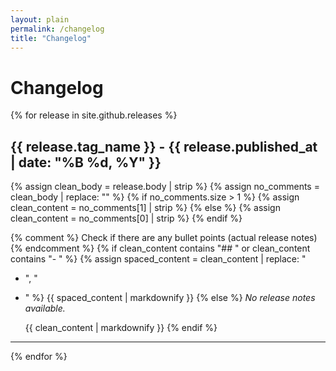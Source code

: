 ```yaml
---
layout: plain
permalink: /changelog
title: "Changelog"
---
```


# Changelog

{% for release in site.github.releases %}

## {{ release.tag_name }} - {{ release.published_at | date: "%B %d, %Y" }}

{% assign clean_body = release.body | strip %}
{% assign no_comments = clean_body | replace: "<!-- Release notes generated using configuration in .github/release.yml", "" %}
{% assign no_comments = no_comments | split: "-->" %}
{% if no_comments.size > 1 %}
  {% assign clean_content = no_comments[1] | strip %}
{% else %}
  {% assign clean_content = no_comments[0] | strip %}
{% endif %}

{% comment %} Check if there are any bullet points (actual release notes) {% endcomment %}
{% if clean_content contains "## " or clean_content contains "- " %}
  {% assign spaced_content = clean_content | replace: "
- ", "

- " %}
  {{ spaced_content | markdownify }}
{% else %}
  *No release notes available.*
  
  {{ clean_content | markdownify }}
{% endif %}

---
{% endfor %}